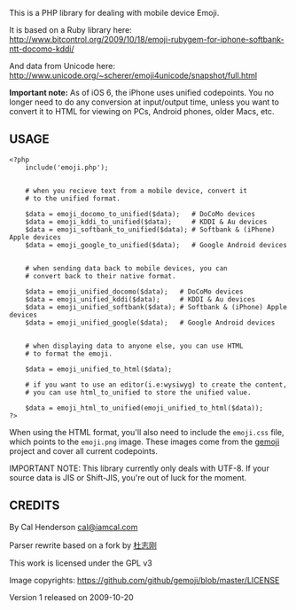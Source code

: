 This is a PHP library for dealing with mobile device Emoji.

It is based on a Ruby library here:<br>
<a href="http://www.bitcontrol.org/2009/10/18/emoji-rubygem-for-iphone-softbank-ntt-docomo-kddi/">http://www.bitcontrol.org/2009/10/18/emoji-rubygem-for-iphone-softbank-ntt-docomo-kddi/</a>

And data from Unicode here:<br>
<a href="http://www.unicode.org/~scherer/emoji4unicode/snapshot/full.html">http://www.unicode.org/~scherer/emoji4unicode/snapshot/full.html</a>

**Important note:** As of iOS 6, the iPhone uses unified codepoints. You no longer need to do any conversion at input/output time, unless
you want to convert it to HTML for viewing on PCs, Android phones, older Macs, etc.


USAGE
-----

    <?php
        include('emoji.php');


        # when you recieve text from a mobile device, convert it
        # to the unified format.

        $data = emoji_docomo_to_unified($data);   # DoCoMo devices
        $data = emoji_kddi_to_unified($data);     # KDDI & Au devices
        $data = emoji_softbank_to_unified($data); # Softbank & (iPhone) Apple devices
        $data = emoji_google_to_unified($data);   # Google Android devices


        # when sending data back to mobile devices, you can
        # convert back to their native format.

        $data = emoji_unified_docomo($data);   # DoCoMo devices
        $data = emoji_unified_kddi($data);     # KDDI & Au devices
        $data = emoji_unified_softbank($data); # Softbank & (iPhone) Apple devices
        $data = emoji_unified_google($data);   # Google Android devices


        # when displaying data to anyone else, you can use HTML
        # to format the emoji.

        $data = emoji_unified_to_html($data);

        # if you want to use an editor(i.e:wysiwyg) to create the content, 
        # you can use html_to_unified to store the unified value.

        $data = emoji_html_to_unified(emoji_unified_to_html($data));
    ?>

When using the HTML format, you'll also need to include the <code>emoji.css</code> file, which points 
to the <code>emoji.png</code> image. These images come from the <a href="https://github.com/github/gemoji">gemoji</a> 
project and cover all current codepoints.

IMPORTANT NOTE: This library currently only deals with UTF-8. If your source data is JIS
or Shift-JIS, you're out of luck for the moment.


CREDITS
-------

By Cal Henderson <cal@iamcal.com>

Parser rewrite based on a fork by <a href="https://github.com/dulao5">&#26460;&#24535;&#21018;</a>

This work is licensed under the GPL v3

Image copyrights: https://github.com/github/gemoji/blob/master/LICENSE

Version 1 released on 2009-10-20
